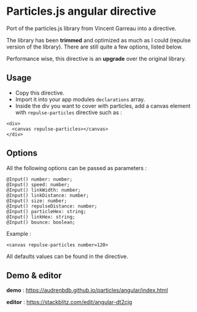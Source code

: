 # Particles.js angular directive

Port of the particles.js library from Vincent Garreau into a directive.

The library has been **trimmed** and optimized as much as I could (repulse version of the library). There are still quite a few options, listed below.

Performance wise, this directive is an **upgrade** over the original library.

## Usage

- Copy this directive.
- Import it into your app modules `declarations` array.
- Inside the div you want to cover with particles, add a canvas element with `repulse-particles` directive such as :

```
<div>
  <canvas repulse-particles></canvas>
</div>
```
## Options

All the following options can be passed as parameters :

```
@Input() number: number;
@Input() speed: number;
@Input() linkWidth: number;
@Input() linkDistance: number;
@Input() size: number;
@Input() repulseDistance: number;
@Input() particleHex: string;
@Input() linkHex: string;
@Input() bounce: boolean;
```

Example : 

```
<canvas repulse-particles number=120>
```

All defaults values can be found in the directive.

## Demo & editor

**demo** : https://audrenbdb.github.io/particles/angular/index.html

**editor** : https://stackblitz.com/edit/angular-dt2cjg
